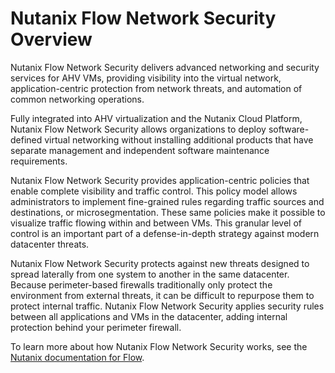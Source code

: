 # Nutanix Flow Network Security Overview

Nutanix Flow Network Security delivers advanced networking and security services for AHV VMs, providing visibility into the virtual network, application-centric protection from network threats, and automation of common networking operations.

Fully integrated into AHV virtualization and the Nutanix Cloud Platform, Nutanix Flow Network Security allows organizations to deploy software-defined virtual networking without installing additional products that have separate management and independent software maintenance requirements.

Nutanix Flow Network Security provides application-centric policies that enable complete visibility and traffic control. This policy model allows administrators to implement fine-grained rules regarding traffic sources and destinations, or microsegmentation. These same policies make it possible to visualize traffic flowing within and between VMs. This granular level of control is an important part of a defense-in-depth strategy against modern datacenter threats.

Nutanix Flow Network Security protects against new threats designed to spread laterally from one system to another in the same datacenter. Because perimeter-based firewalls traditionally only protect the environment from external threats, it can be difficult to repurpose them to protect internal traffic. Nutanix Flow Network Security applies security rules between all applications and VMs in the datacenter, adding internal protection behind your perimeter firewall.

To learn more about how Nutanix Flow Network Security works, see the [Nutanix documentation for Flow](https://www.nutanix.com/products/flow).
